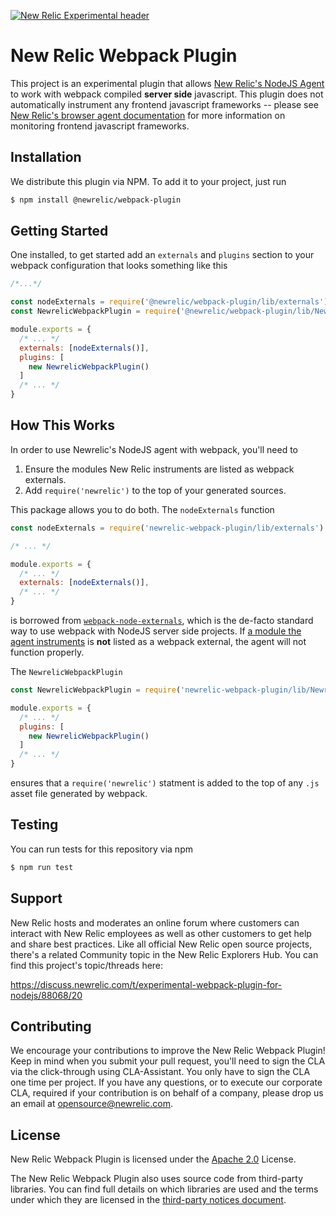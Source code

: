 [![New Relic Experimental header](https://github.com/newrelic/open-source-office/raw/master/examples/categories/images/Experimental.png)](https://github.com/newrelic/open-source-office/blob/master/examples/categories/index.md#category-new-relic-experimental)

# New Relic Webpack Plugin

This project is an experimental plugin that allows [New Relic's NodeJS Agent](https://github.com/newrelic/node-newrelic) to work with webpack compiled **server side** javascript.  This plugin does not automatically instrument any frontend javascript frameworks -- please see [New Relic's browser agent documentation](https://docs.newrelic.com/docs/browser/new-relic-browser/installation/install-new-relic-browser-agent) for more information on monitoring frontend javascript frameworks.

## Installation

We distribute this plugin via NPM.  To add it to your project, just run

```bash
$ npm install @newrelic/webpack-plugin
```

## Getting Started

One installed, to get started add an `externals` and `plugins` section to your webpack configuration that looks something like this

```js
/*...*/

const nodeExternals = require('@newrelic/webpack-plugin/lib/externals')
const NewrelicWebpackPlugin = require('@newrelic/webpack-plugin/lib/NewrelicWebpackPlugin')

module.exports = {
  /* ... */
  externals: [nodeExternals()],
  plugins: [
    new NewrelicWebpackPlugin()
  ]
  /* ... */
}
```

## How This Works

In order to use Newrelic's NodeJS agent with webpack, you'll need to

1. Ensure the modules New Relic instruments are listed as webpack externals.
2. Add `require('newrelic')` to the top of your generated sources.

This package allows you to do both.  The `nodeExternals` function

```js
const nodeExternals = require('newrelic-webpack-plugin/lib/externals')

/* ... */

module.exports = {
  /* ... */
  externals: [nodeExternals()],
  /* ... */
}
```

is borrowed from [`webpack-node-externals`](https://www.npmjs.com/package/webpack-node-externals), which is the de-facto standard way to use webpack with NodeJS server side projects. If [a module the agent instruments](https://github.com/newrelic/node-newrelic/blob/master/lib/instrumentations.js#L6) is **not** listed as a webpack external, the agent will not function properly.

The `NewrelicWebpackPlugin`

```js
const NewrelicWebpackPlugin = require('newrelic-webpack-plugin/lib/NewrelicWebpackPlugin')

module.exports = {
  /* ... */
  plugins: [
    new NewrelicWebpackPlugin()
  ]
  /* ... */
}
```

ensures that a `require('newrelic')` statment is added to the top of any `.js` asset file generated by webpack.

## Testing

You can run tests for this repository via npm

```bash
$ npm run test
```

## Support

New Relic hosts and moderates an online forum where customers can interact with New Relic employees as well as other customers to get help and share best practices. Like all official New Relic open source projects, there's a related Community topic in the New Relic Explorers Hub. You can find this project's topic/threads here:

https://discuss.newrelic.com/t/experimental-webpack-plugin-for-nodejs/88068/20

## Contributing

We encourage your contributions to improve the New Relic Webpack Plugin! Keep in mind when you submit your pull request, you'll need to sign the CLA via the click-through using CLA-Assistant. You only have to sign the CLA one time per project.
If you have any questions, or to execute our corporate CLA, required if your contribution is on behalf of a company,  please drop us an email at opensource@newrelic.com.

## License
New Relic Webpack Plugin is licensed under the [Apache 2.0](http://apache.org/licenses/LICENSE-2.0.txt) License.

The New Relic Webpack Plugin also uses source code from third-party libraries. You can find full details on which libraries are used and the terms under which they are licensed in the [third-party notices document](https://github.com/newrelic-experimental/newrelic-webpack-plugin/blob/master/THIRD_PARTY_NOTICES.md).
